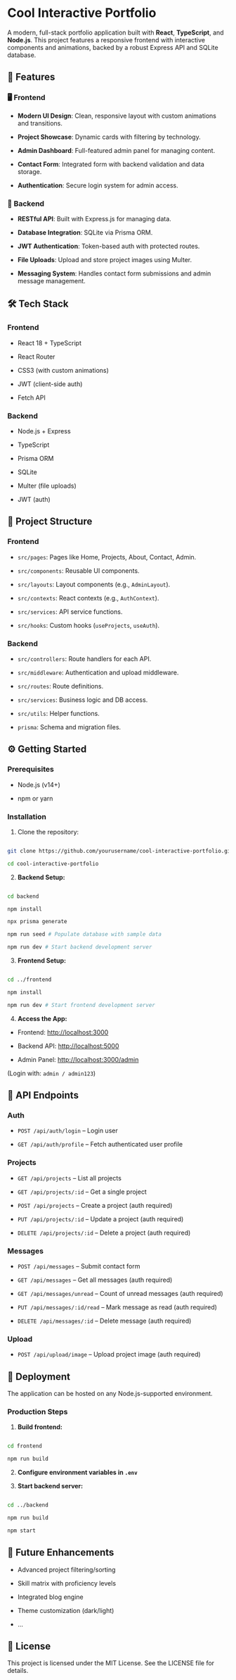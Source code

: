 # Cool Interactive Portfolio

A modern, full-stack portfolio application built with **React**, **TypeScript**, and **Node.js**. This project features a responsive frontend with interactive components and animations, backed by a robust Express API and SQLite database.

## 🚀 Features

### 🖥️ Frontend

- **Modern UI Design**: Clean, responsive layout with custom animations and transitions.

- **Project Showcase**: Dynamic cards with filtering by technology.

- **Admin Dashboard**: Full-featured admin panel for managing content.

- **Contact Form**: Integrated form with backend validation and data storage.

- **Authentication**: Secure login system for admin access.

### 🧠 Backend

- **RESTful API**: Built with Express.js for managing data.

- **Database Integration**: SQLite via Prisma ORM.

- **JWT Authentication**: Token-based auth with protected routes.

- **File Uploads**: Upload and store project images using Multer.

- **Messaging System**: Handles contact form submissions and admin message management.

## 🛠️ Tech Stack

### Frontend

- React 18 + TypeScript

- React Router

- CSS3 (with custom animations)

- JWT (client-side auth)

- Fetch API

### Backend

- Node.js + Express

- TypeScript

- Prisma ORM

- SQLite

- Multer (file uploads)

- JWT (auth)

## 📁 Project Structure

### Frontend

- `src/pages`: Pages like Home, Projects, About, Contact, Admin.

- `src/components`: Reusable UI components.

- `src/layouts`: Layout components (e.g., `AdminLayout`).

- `src/contexts`: React contexts (e.g., `AuthContext`).

- `src/services`: API service functions.

- `src/hooks`: Custom hooks (`useProjects`, `useAuth`).

### Backend

- `src/controllers`: Route handlers for each API.

- `src/middleware`: Authentication and upload middleware.

- `src/routes`: Route definitions.

- `src/services`: Business logic and DB access.

- `src/utils`: Helper functions.

- `prisma`: Schema and migration files.

## ⚙️ Getting Started

### Prerequisites

- Node.js (v14+)

- npm or yarn

### Installation

1. Clone the repository:

```bash

git clone https://github.com/yourusername/cool-interactive-portfolio.git

cd cool-interactive-portfolio

```

2.  **Backend Setup:**

```bash

cd backend

npm install

npx prisma generate

npm run seed # Populate database with sample data

npm run dev # Start backend development server

```

3.  **Frontend Setup:**

```bash

cd ../frontend

npm install

npm run dev # Start frontend development server

```

4.  **Access the App:**

- Frontend: [http://localhost:3000](http://localhost:3000)

- Backend API: [http://localhost:5000](http://localhost:5000)

- Admin Panel: [http://localhost:3000/admin](http://localhost:3000/admin)

(Login with: `admin / admin123`)

## 📡 API Endpoints

### Auth

- `POST /api/auth/login` – Login user

- `GET /api/auth/profile` – Fetch authenticated user profile

### Projects

- `GET /api/projects` – List all projects

- `GET /api/projects/:id` – Get a single project

- `POST /api/projects` – Create a project (auth required)

- `PUT /api/projects/:id` – Update a project (auth required)

- `DELETE /api/projects/:id` – Delete a project (auth required)

### Messages

- `POST /api/messages` – Submit contact form

- `GET /api/messages` – Get all messages (auth required)

- `GET /api/messages/unread` – Count of unread messages (auth required)

- `PUT /api/messages/:id/read` – Mark message as read (auth required)

- `DELETE /api/messages/:id` – Delete message (auth required)

### Upload

- `POST /api/upload/image` – Upload project image (auth required)

## 🚀 Deployment

The application can be hosted on any Node.js-supported environment.

### Production Steps

1.  **Build frontend:**

```bash

cd frontend

npm run build

```

2.  **Configure environment variables in `.env`**

3.  **Start backend server:**

```bash

cd ../backend

npm run build

npm start

```

## 🔮 Future Enhancements

- Advanced project filtering/sorting

- Skill matrix with proficiency levels

- Integrated blog engine

- Theme customization (dark/light)

- ...

## 📄 License

This project is licensed under the MIT License. See the LICENSE file for details.
